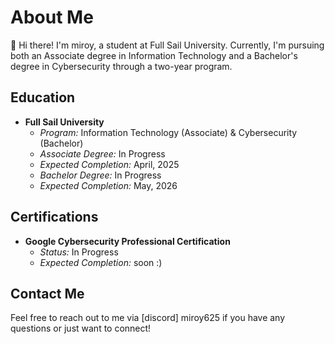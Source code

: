# About Me

👋 Hi there! I'm miroy, a student at Full Sail University. Currently, I'm pursuing both an Associate degree in Information Technology and a Bachelor's degree in Cybersecurity through a two-year program.

## Education

- **Full Sail University**
  - *Program:* Information Technology (Associate) & Cybersecurity (Bachelor)
  - *Associate Degree:* In Progress
  - *Expected Completion:* April, 2025
  - *Bachelor Degree:* In Progress
  - *Expected Completion:* May, 2026

## Certifications

- **Google Cybersecurity Professional Certification**
  - *Status:* In Progress
  - *Expected Completion:* soon :)

## Contact Me

Feel free to reach out to me via [discord] miroy625 if you have any questions or just want to connect!
